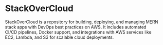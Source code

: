 # StackOverCloud
StackOverCloud is a repository for building, deploying, and managing MERN stack apps with DevOps best practices on AWS. It includes automated CI/CD pipelines, Docker support, and integrations with AWS services like EC2, Lambda, and S3 for scalable cloud deployments.
